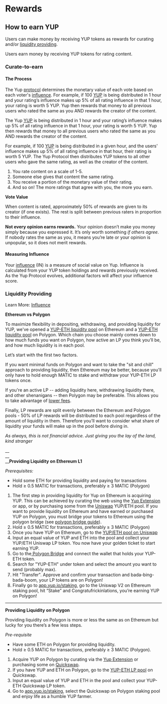 # Rewards

## How to earn YUP

Users can make money by receiving YUP tokens as rewards for curating and/or [liquidity providing](https://medium.com/cardwallet/providing-liquidity-what-does-it-mean-and-how-does-it-work-2a0ad0ea2a2d).

Users earn money by receiving YUP tokens for rating content.

### **Curate-to-earn**

#### The Process

The Yup [protocol](https://github.com/Yup-io/yup\_docs/tree/24938ac610bbd465109806ec69fb9e97054f2399/protocol.md) determines the monetary value of each vote based on each voter's [influence](https://docs.yup.io/#/protocol?id=influence). For example, if 100 [YUP](https://github.com/Yup-io/yup\_docs/tree/24938ac610bbd465109806ec69fb9e97054f2399/token.md) is being distributed in 1 hour and your rating’s influence makes up 5% of all rating influence in that 1 hour, your rating is worth 5 YUP. Yup then rewards that money to all previous users who rated the same as you AND rewards the creator of the content.

The Yup [YUP](https://github.com/Yup-io/yup\_docs/tree/24938ac610bbd465109806ec69fb9e97054f2399/token.md) is being distributed in 1 hour and your rating’s influence makes up 5% of all rating influence in that 1 hour, your rating is worth 5 YUP. Yup then rewards that money to all previous users who rated the same as you AND rewards the creator of the content.

For example, if 100 [YUP](https://github.com/Yup-io/yup\_docs/tree/24938ac610bbd465109806ec69fb9e97054f2399/token.md) is being distributed in a given hour, and the users' influence makes up 5% of all rating influence in that hour, their rating is worth 5 YUP. The Yup Protocol then distributes YUP tokens to all other users who gave the same rating, as well as the creator of the content.

1. You rate content on a scale of 1-5.
2. Someone else gives that content the same rating.
3. You receive a portion of the monetary value of their rating.
4. And so on! The more ratings that agree with you, the more you earn.

**Vote Value**

When content is rated, approximately 50% of rewards are given to its creator (if one exists). The rest is split between previous raters in proportion to their influence.

**Not every opinion earns rewards.** Your opinion doesn’t make you money simply because you expressed it. It’s only worth something _if others agree_. If nobody rates the same as you, it means you’re late or your opinion is unpopular, so it does not merit rewards.

#### Measuring Influence

Your [influence](https://docs.yup.io/#/protocol?id=influence) (IN) is a measure of social value on Yup. Influence is calculated from your YUP token holdings and rewards previously received. As the Yup Protocol evolves, additional factors will affect your influence score.

### **Liquidity Providing**

Learn More: [Influence](https://docs.yup.io/#/protocol?id=influence)

**Ethereum vs Polygon**

To maximize flexibility in depositing, withdrawing, and providing liquidity for YUP, we've opened a [YUP-ETH liquidity pool](rewards.md#curate-to-earn) on Ethereum and a [YUP-ETH liquidity pool](https://quickswap.exchange/#/add/0x7ceB23fD6bC0adD59E62ac25578270cFf1b9f619/0x086373fad3447F7F86252fb59d56107e9E0FaaFa) on Polygon. Which chain you choose mainly comes down to how much funds you want on Polygon, how active an LP you think you’ll be, and how much liquidity is in each pool.

Let’s start with the first two factors.

If you want minimal funds on Polygon and want to take the "sit and chill" approach to providing liquidity, then Ethereum may be better, because you'll only have to hold enough MATIC to stake and withdraw your YUP-ETH LP tokens once.

If you're an active LP -- adding liquidity here, withdrawing liquidity there, and other shenanigans -- then Polygon may be preferable. This allows you to take advantage of [lower fees](https://www.coindesk.com/learn/polygon-and-matic-whats-the-difference/).

Finally, LP rewards are split evenly between the Ethereum and Polygon pools - 50% of LP rewards will be distributed to each pool regardless of the amount of liquidity in them. Therefore you’ll want to consider what share of liquidity your funds will make up in the pool before diving in.

_As always, this is not financial advice. Just giving you the lay of the land, kind stranger_

__\
__\
__**Providing Liquidity on Ethereum L1**

_Prerequisites:_

* Hold some ETH for providing liquidity and paying for transactions
* Hold ≥ 0.5 MATIC for transactions, preferably ≥ 3 MATIC (Polygon)

1. The first step in providing liquidity for Yup on Ethereum is acquiring YUP. This can be achieved by curating the web using the [Yup Extension](https://chrome.google.com/webstore/detail/yup-the-opinion-layer-of/nhmeoaahigiljjdkoagafdccikgojjoi?hl=en) or app, or by purchasing some from the [Uniswap](https://app.uniswap.org/#/add/0x69bBC3F8787d573F1BBDd0a5f40C7bA0Aee9BCC9/ETH) YUP/ETH pool. If you want to provide liquidity on Ethereum and have earned or purchased YUP on Polygon, you must bridge your tokens to Ethereum using the polygon bridge (see [polygon bridge guide](https://medium.com/stakingbits/guide-to-using-the-matic-bridge-to-bridge-tokens-from-ethereum-to-polygon-c3e66cf3d334)).&#x20;
2. Hold ≥ 0.5 MATIC for transactions, preferably ≥ 3 MATIC (Polygon)
3. Once you have YUP on Ethereum, go to the [YUP/ETH pool on Uniswap](https://app.uniswap.org/#/add/v2/0x69bbc3f8787d573f1bbdd0a5f40c7ba0aee9bcc9/ETH)
4. Input an equal value of YUP and ETH into the pool and collect your YUP/ETH Uniswap LP token. You now have your golden ticket to start earning YUP.
5. Go to the[ Polygon Bridge](https://wallet.polygon.technology/login?next=%2Fbridge) and connect the wallet that holds your YUP-ETH token.
6. Search for "YUP-ETH" under token and select the amount you want to send (probably max).
7. Hit "Transfer". Approve and confirm your transaction and bada-bing-bada-boom, your LP tokens are on Polygon!
8. Finally go to [app.yup.io/staking](http://app.yup.io/staking), go to the Uniswap V2 on Ethereum staking pool, hit  “Stake” and Congratufrickinlations, you’re earning YUP on Polygon!

****

**Providing Liquidity on Polygon**

Providing liquidity on Polygon is more or less the same as on Ethereum but lucky for you there’s a few less steps.

_Pre-requisite_

* Have some ETH on Polygon for providing liquidity.
* Hold ≥ 0.5 MATIC for transactions, preferably ≥ 3 MATIC (Polygon).

1. Acquire YUP on Polygon by curating via the [Yup Extension](https://chrome.google.com/webstore/detail/yup-the-opinion-layer-of/nhmeoaahigiljjdkoagafdccikgojjoi?hl=en) or purchasing some on [Quickswap](https://quickswap.exchange/#/swap).
2. If you have YUP and ETH on Polygon, go to the [YUP-ETH LP pool](https://quickswap.exchange/#/add/0x7ceB23fD6bC0adD59E62ac25578270cFf1b9f619/0x086373fad3447F7F86252fb59d56107e9E0FaaFa) on Quickswap.
3. Input an equal value of YUP and ETH in the pool and collect your YUP-ETH Quickswap LP token.
4. Go to [app.yup.io/staking](http://app.yup.io/staking), select the Quickswap on Polygon staking pool and enjoy life as a humble YUP farmer.

